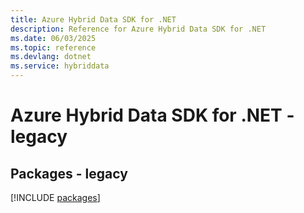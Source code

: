 ```yaml
---
title: Azure Hybrid Data SDK for .NET
description: Reference for Azure Hybrid Data SDK for .NET
ms.date: 06/03/2025
ms.topic: reference
ms.devlang: dotnet
ms.service: hybriddata
---
```

# Azure Hybrid Data SDK for .NET - legacy
## Packages - legacy
[!INCLUDE [packages](hybrid-data-index.md)]